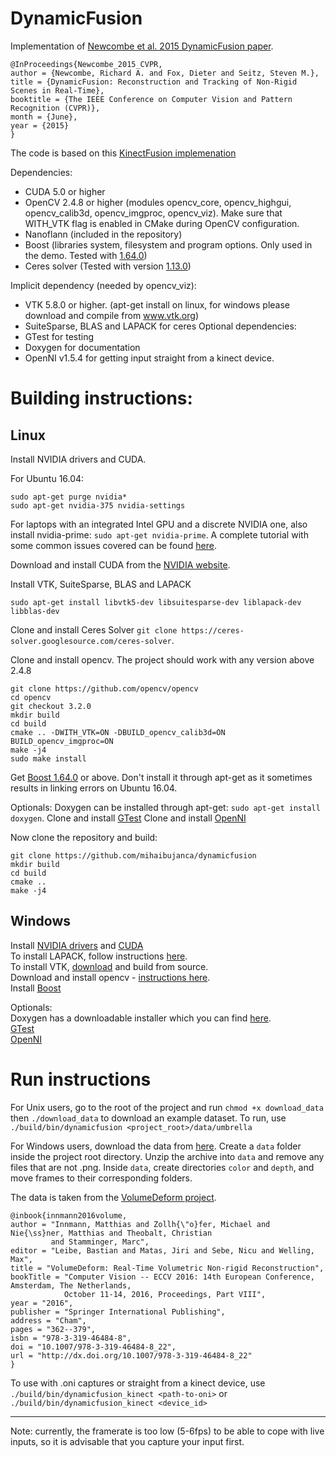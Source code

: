 DynamicFusion
============
Implementation of [Newcombe et al. 2015 DynamicFusion paper](http://grail.cs.washington.edu/projects/dynamicfusion/papers/DynamicFusion.pdf).

```
@InProceedings{Newcombe_2015_CVPR,
author = {Newcombe, Richard A. and Fox, Dieter and Seitz, Steven M.},
title = {DynamicFusion: Reconstruction and Tracking of Non-Rigid Scenes in Real-Time},
booktitle = {The IEEE Conference on Computer Vision and Pattern Recognition (CVPR)},
month = {June},
year = {2015}
}
```
The code is based on this [KinectFusion implemenation](https://github.com/Nerei/kinfu_remake)

Dependencies:
* CUDA 5.0 or higher
* OpenCV 2.4.8 or higher (modules opencv_core, opencv_highgui, opencv_calib3d, opencv_imgproc, opencv_viz). Make sure that WITH_VTK flag is enabled in CMake during OpenCV configuration.
* Nanoflann (included in the repository)
* Boost (libraries system, filesystem and program options. Only used in the demo. Tested with [1.64.0](http://www.boost.org/users/history/version_1_64_0.html))
* Ceres solver (Tested with version [1.13.0](http://ceres-solver.org/ceres-solver-1.13.0.tar.gz))

Implicit dependency (needed by opencv_viz):
* VTK 5.8.0 or higher. (apt-get install on linux, for windows please download and compile from www.vtk.org)
* SuiteSparse, BLAS and LAPACK for ceres
Optional dependencies:
* GTest for testing
* Doxygen for documentation
* OpenNI v1.5.4 for getting input straight from a kinect device.

# Building instructions:

## Linux
Install NVIDIA drivers and CUDA.

For Ubuntu 16.04:
```
sudo apt-get purge nvidia*
sudo apt-get nvidia-375 nvidia-settings
```
For laptops with an integrated Intel GPU and a discrete NVIDIA one, also install nvidia-prime:
`sudo apt-get nvidia-prime`. A complete tutorial with some common issues covered can be found [here](
https://askubuntu.com/a/61433/167689).

Download and install CUDA from the [NVIDIA website](https://developer.nvidia.com/cuda-downloads).

Install VTK, SuiteSparse, BLAS and LAPACK
```
sudo apt-get install libvtk5-dev libsuitesparse-dev liblapack-dev libblas-dev
```

Clone and install Ceres Solver
`git clone https://ceres-solver.googlesource.com/ceres-solver`.

Clone and install opencv. The project should work with any version above 2.4.8
```
git clone https://github.com/opencv/opencv
cd opencv
git checkout 3.2.0
mkdir build
cd build
cmake .. -DWITH_VTK=ON -DBUILD_opencv_calib3d=ON BUILD_opencv_imgproc=ON
make -j4
sudo make install
```
Get [Boost 1.64.0](http://www.boost.org/users/download/) or above. Don't install it through apt-get as it sometimes results in linking errors on Ubuntu 16.04.

Optionals:
Doxygen can be installed through apt-get: `sudo apt-get install doxygen`.
Clone and install [GTest](https://github.com/google/googletest)
Clone and install [OpenNI](https://github.com/OpenNI/OpenNI)

Now clone the repository and build:
```
git clone https://github.com/mihaibujanca/dynamicfusion
mkdir build
cd build
cmake ..
make -j4
```
## Windows
Install [NVIDIA drivers](https://www.geforce.com/drivers) and [CUDA](https://developer.nvidia.com/cuda-downloads)\
To install LAPACK, follow instructions [here](http://icl.cs.utk.edu/lapack-for-windows/lapack/).\
To install VTK, [download](http://www.vtk.org/download/) and build from source.\
Download and install opencv - [instructions here](http://docs.opencv.org/3.2.0/d3/d52/tutorial_windows_install.html).  
Install [Boost](http://www.boost.org/users/download/)

 
Optionals:\
Doxygen has a downloadable installer which you can find [here](http://www.stack.nl/~dimitri/doxygen/download.html).\
[GTest](https://github.com/google/googletest) \
[OpenNI]( http://pointclouds.org/downloads/windows.html)



# Run instructions
For Unix users, go to the root of the project and run `chmod +x download_data` then `./download_data` to download an example dataset. 
To run, use `./build/bin/dynamicfusion <project_root>/data/umbrella`

For Windows users, download the data from [here](http://lgdv.cs.fau.de/uploads/publications/data/innmann2016deform/umbrella_data.zip).
Create a `data` folder inside the project root directory. Unzip the archive into `data` and remove any files that are not .png. 
Inside `data`, create directories `color` and `depth`, and move frames to their corresponding folders.

The data is taken from the [VolumeDeform project](http://lgdv.cs.fau.de/publications/publication/Pub.2016.tech.IMMD.IMMD9.volume_6/).
```
@inbook{innmann2016volume,
author = "Innmann, Matthias and Zollh{\"o}fer, Michael and Nie{\ss}ner, Matthias and Theobalt, Christian 
         and Stamminger, Marc",
editor = "Leibe, Bastian and Matas, Jiri and Sebe, Nicu and Welling, Max",
title = "VolumeDeform: Real-Time Volumetric Non-rigid Reconstruction",
bookTitle = "Computer Vision -- ECCV 2016: 14th European Conference, Amsterdam, The Netherlands,
            October 11-14, 2016, Proceedings, Part VIII",
year = "2016",
publisher = "Springer International Publishing",
address = "Cham",
pages = "362--379",
isbn = "978-3-319-46484-8",
doi = "10.1007/978-3-319-46484-8_22",
url = "http://dx.doi.org/10.1007/978-3-319-46484-8_22"
}
```

To use with .oni captures or straight from a kinect device, use `./build/bin/dynamicfusion_kinect <path-to-oni>` or `./build/bin/dynamicfusion_kinect <device_id>` 

---
Note: currently, the framerate is too low (5-6fps) to be able to cope with live inputs, so it is advisable that you capture your input first.